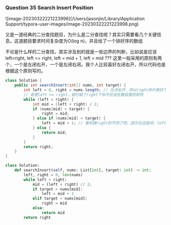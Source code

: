 ### Question 35 Search Insert Position

![image-20230322221223998](/Users/jasonjin/Library/Application Support/typora-user-images/image-20230322221223998.png)

又是一道经典的二分查找题目，为什么是二分查找呢？其实只需要看几个关键信息。这道题目要求时间复杂度为O(log n)，并且给了一个排好序的数组

不论是什么样的二分查找，其实涉及到的就是一些边界的判断，比如说是应该left<right, left <= right, left = mid + 1, left = mid ??? 这里一般采用的原则有两个，一个是左闭右开，一个是左闭右闭。我个人比较喜好左闭右开，所以代码也是根据这个原则写的。



```java
class Solution {
    public int searchInsert(int[] nums, int target) {
        int left = 0, right = nums.length; // 左闭右开，所以right所代表的下标不应该包含在数组里
        // 若是left <= right，就打破了right下标不应该在数组里的原则
        while (left < right) {
            int mid = (left + right) / 2;
            if (nums[mid] > target) {
                right = mid;
            } else if (nums[mid] < target) {
                left = mid + 1; // 看到跟right的不同了吧，因为左边是闭，left所代表的下标应该在数组里可以被找到
            } else {
                return mid;
            }
        }
        return right;
    }
}
```

```python
class Solution:
    def searchInsert(self, nums: List[int], target: int) -> int:
        left, right = 0, len(nums)
        while left < right:
            mid = (left + right) // 2;
            if target > nums[mid]:
                left = mid + 1
            elif target < nums[mid]:
                right = mid
            else:
                return mid
        return right
```

